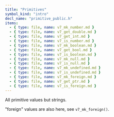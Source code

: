 ```yaml
---
title: "Primitives"
symbol_kind: "intro"
decl_name: "primitive_public.h"
items:
  - { type: file, name: v7_mk_number.md }
  - { type: file, name: v7_get_double.md }
  - { type: file, name: v7_get_int.md }
  - { type: file, name: v7_is_number.md }
  - { type: file, name: v7_mk_boolean.md }
  - { type: file, name: v7_get_bool.md }
  - { type: file, name: v7_is_boolean.md }
  - { type: file, name: v7_mk_null.md }
  - { type: file, name: v7_is_null.md }
  - { type: file, name: v7_mk_undefined.md }
  - { type: file, name: v7_is_undefined.md }
  - { type: file, name: v7_mk_foreign.md }
  - { type: file, name: v7_get_ptr.md }
  - { type: file, name: v7_is_foreign.md }
---
```


All primitive values but strings.

"foreign" values are also here, see `v7_mk_foreign()`.

